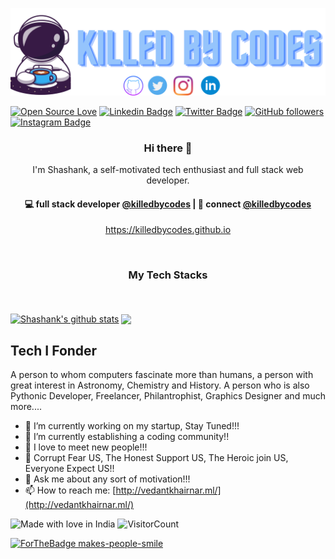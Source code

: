 ![MastHead](https://github.com/killedbycodes/killedbycodes/blob/main/Blue%20Space%20Coffee%20Logo%20%20(300%20x%2070%20px)%20(1).png)
<div align="centre">

[![Open Source Love](https://badges.frapsoft.com/os/v2/open-source.svg?v=103)](https://github.com/killedbycodes)
[![Linkedin Badge](https://img.shields.io/badge/-killedbycodes-blue?style=social&logo=Linkedin&logoColor=blue&link=https://www.linkedin.com/in/killedbycodes/)](https://www.linkedin.com/in/killedbycodes/) [![Twitter Badge](http://img.shields.io/badge/-@killedbycodes-1ca0f1?style=social&logo=twitter&logoColor=blue&link=https://twitter.com/killedbycodes)](https://twitter.com/killedbycodes) [![GitHub followers](https://img.shields.io/github/followers/killedbycodes?label=Follow&style=social)](https://github.com/killedbycodes/?tab=follow)
[![Instagram Badge](https://img.shields.io/badge/-killedbycodes-blue?style=social&logo=Instagram&link=https://www.instagram.com/killedbycodes/)](https://www.instagram.com/killedbycodes/) 


 </div>
<h3 align="center"> Hi there 👋</h3>

<p align="center">
I'm Shashank, a self-motivated tech enthusiast and full stack web developer.
</p>

<h4 align="center">
💻 full stack developer <a href="https://github.com/killedbycoes">@killedbycodes</a> | 💬 connect <a href="https://twitter.com/killedbycodes">@killedbycodes</a>
</h4>
<p  align="center">
<a href="https://killedbycodes.github.io/">https://killedbycodes.github.io</a>
</p>
 
<br/>
<h3 align="center">
My Tech Stacks
</h3>
<br>
<br>
<a href="https://github.com/killedbycodes/github-readme-stats"><img align="center" src="https://github-readme-stats.vercel.app/api?username=killedbycodes&show_icons=true&include_all_commits=true&theme=buefy&hide_border=true" alt="Shashank's github stats" /></a> 
<a href="https://github.com/killedbycodes/github-readme-stats"><img align="center" src="https://github-readme-stats.vercel.app/api/top-langs/?username=killedbycodes&layout=compact&theme=buefy&hide_border=true" /></a> 

## Tech I Fonder

A person to whom computers fascinate more than humans, a person with great interest in Astronomy, Chemistry and History.
A person who is also
Pythonic Developer, Freelancer, Philantrophist, Graphics Designer and much more.... 
- 🔭 I’m currently working on my startup, Stay Tuned!!!
- 🌱 I’m currently establishing a coding community!! 
- 👯 I love to meet new people!!!
- 🧥 Corrupt Fear US, The Honest Support US, The Heroic join US, Everyone Expect US!!
- 💬 Ask me about any sort of motivation!!!
- 📫 How to reach me: [http://vedantkhairnar.ml/](http://vedantkhairnar.ml/)



![Made with love in India](https://madewithlove.now.sh/in?heart=true&template=for-the-badge)
![VisitorCount](https://profile-counter.glitch.me/killedbycodes/count.svg)



[![ForTheBadge makes-people-smile](http://ForTheBadge.com/images/badges/makes-people-smile.svg)](http://ForTheBadge.com)
